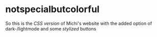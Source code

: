 # notspecialbutcolorful

So this is the *CSS version* of Michi's website with the added option of dark-/lightmode and some *stylized* buttons
